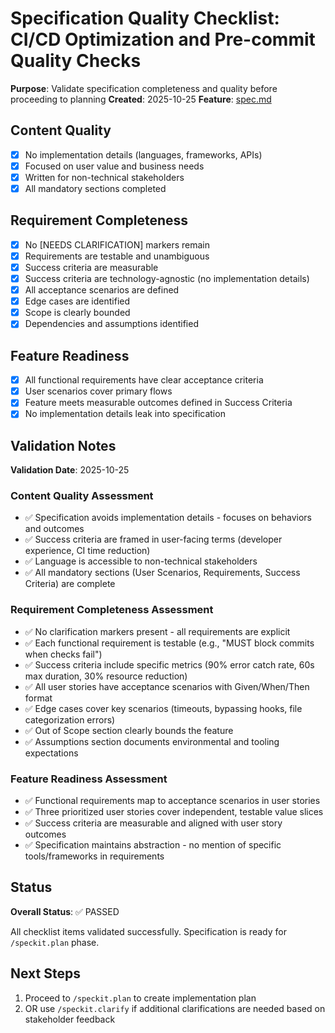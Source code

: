 # Specification Quality Checklist: CI/CD Optimization and Pre-commit Quality Checks

**Purpose**: Validate specification completeness and quality before proceeding to planning
**Created**: 2025-10-25
**Feature**: [spec.md](../spec.md)

## Content Quality

- [x] No implementation details (languages, frameworks, APIs)
- [x] Focused on user value and business needs
- [x] Written for non-technical stakeholders
- [x] All mandatory sections completed

## Requirement Completeness

- [x] No [NEEDS CLARIFICATION] markers remain
- [x] Requirements are testable and unambiguous
- [x] Success criteria are measurable
- [x] Success criteria are technology-agnostic (no implementation details)
- [x] All acceptance scenarios are defined
- [x] Edge cases are identified
- [x] Scope is clearly bounded
- [x] Dependencies and assumptions identified

## Feature Readiness

- [x] All functional requirements have clear acceptance criteria
- [x] User scenarios cover primary flows
- [x] Feature meets measurable outcomes defined in Success Criteria
- [x] No implementation details leak into specification

## Validation Notes

**Validation Date**: 2025-10-25

### Content Quality Assessment
- ✅ Specification avoids implementation details - focuses on behaviors and outcomes
- ✅ Success criteria are framed in user-facing terms (developer experience, CI time reduction)
- ✅ Language is accessible to non-technical stakeholders
- ✅ All mandatory sections (User Scenarios, Requirements, Success Criteria) are complete

### Requirement Completeness Assessment
- ✅ No clarification markers present - all requirements are explicit
- ✅ Each functional requirement is testable (e.g., "MUST block commits when checks fail")
- ✅ Success criteria include specific metrics (90% error catch rate, 60s max duration, 30% resource reduction)
- ✅ All user stories have acceptance scenarios with Given/When/Then format
- ✅ Edge cases cover key scenarios (timeouts, bypassing hooks, file categorization errors)
- ✅ Out of Scope section clearly bounds the feature
- ✅ Assumptions section documents environmental and tooling expectations

### Feature Readiness Assessment
- ✅ Functional requirements map to acceptance scenarios in user stories
- ✅ Three prioritized user stories cover independent, testable value slices
- ✅ Success criteria are measurable and aligned with user story outcomes
- ✅ Specification maintains abstraction - no mention of specific tools/frameworks in requirements

## Status

**Overall Status**: ✅ PASSED

All checklist items validated successfully. Specification is ready for `/speckit.plan` phase.

## Next Steps

1. Proceed to `/speckit.plan` to create implementation plan
2. OR use `/speckit.clarify` if additional clarifications are needed based on stakeholder feedback
